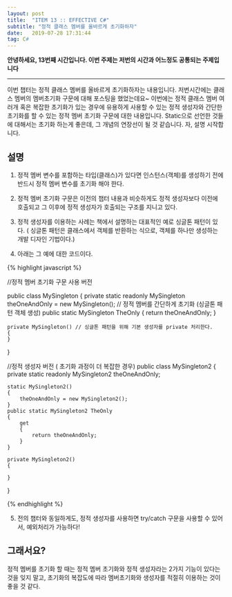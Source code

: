 ```yaml
---
layout: post
title:  "ITEM 13 :: EFFECTIVE C#"
subtitle: "정적 클래스 멤버를 올바르게 초기화하자"
date:   2019-07-28 17:31:44
tag: C#
---
```


**안녕하세요, 13번째 시간입니다. 이번 주제는 저번의 시간과 어느정도 공통되는 주제입니다**

___

이번 챕터는 정적 클래스 멤버를 올바르게 초기화하자는 내용입니다. 저번시간에는 클래스 멤버의 멤버초기화 구문에 대해 포스팅을 했었는데요~
이번에는 정적 클래스 멤버 여러개 혹은 복잡한 초기화가 있는 경우에 유용하게 사용할 수 있는 정적 생성자와 간단한 초기화를 할 수 있는 정적 멤버 초기화 구문에 대한 내용입니다. Static으로 선언한 것들에 대해서는 초기화 하는게 좋은데, 그 개념의 연장선이 될 것 같습니다. 자, 설명 시작합니다.

## 설명

1. 정적 멤버 변수를 포함하는 타입(클래스)가 있다면 인스턴스(객체)를 생성하기 전에 반드시 정적 멤버 변수를 초기화 해야 한다.

2. 정적 멤버 초기화 구문은 이전의 챕터 내용과 비슷하게도 정적 생성자보다 이전에 호출되고 그 이후에 정적 생성자가 호출되는 구조를 지니고 있다.

3. 정적 생성자를 이용하는 사례는 책에서 설명하는 대표적인 예로 싱글톤 패턴이 있다. ( 싱글톤 패턴은 클래스에서 객체를 반환하는 식으로, 객체를 하나만 생성하는 개발 디자인 기법이다.)

4. 아래는 그 예에 대한 코드이다.

{% highlight javascript %}

//정적 멤버 초기화 구문 사용 버전

public class MySingleton
{
	private static readonly MySingleton theOneAndOnly = new MySingleton(); // 정적 멤버를 간단하게 초기화 (싱글톤 패턴 객체 생성)
	public static MySingleton TheOnly
	{
		return theOneAndOnly;
	}

	private MySingleton() // 싱글톤 패턴을 위해 기본 생성자를 private 처리한다.
	{
	}

}

//정적 생성자 버전 ( 초기화 과정이 더 복잡한 경우) 
public class MySingleton2
{
	private static readonly MySingleton2 theOneAndOnly;

	static MySingleton2()
	{
		theOneAndOnly = new MySingleton2();
	}
	public static MySingleton2 TheOnly
	{
		get
		{
			return theOneAndOnly;
		}
	}

	private MySingleton2()
	{

	}
}

{% endhighlight %} 

5. 전의 챕터와 동일하게도, 정적 생성자를 사용하면 try/catch 구문을 사용할 수 있어서, 예외처리가 가능하다!


## 그래서요?

정적 멤버를 초기화 할 때는 정적 멤버 초기화와 정적 생성자라는 2가지 기능이 있다는 것을 잊지 말고, 초기화의 복잡도에 따라 멤버초기화와 생성자를 적절히 이용하는 것이 좋을 것 같다. 











